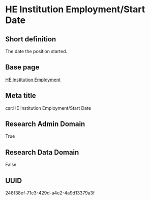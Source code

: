# HE Institution Employment/Start Date
## Short definition
The date the position started.
## Base page
[HE Institution Employment](https://github.com/EuroCRIS/CASRAI-Dictionairies/blob/main/Objects/HE%20Institution%20Employment.md)
## Meta title
csr:HE Institution Employment/Start Date
## Research Admin Domain
True
## Research Data Domain
False
## UUID
248f38ef-71e3-429d-a4e2-4a9d13379a3f
